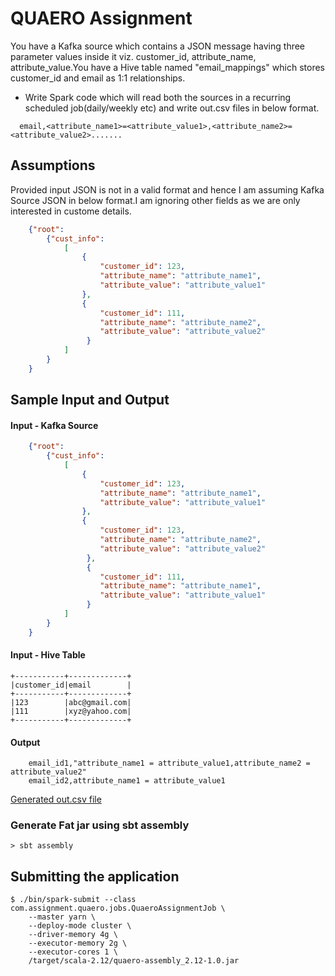 # QUAERO Assignment
You have a Kafka source which contains a JSON message having three parameter values inside it viz. customer_id, attribute_name, attribute_value.You have a Hive table named "email_mappings" which stores customer_id and email as 1:1 relationships.
-  Write Spark code which will read both the sources in a recurring scheduled job(daily/weekly etc) and write out.csv files in below format.
```
  email,<attribute_name1>=<attribute_value1>,<attribute_name2>=<attribute_value2>.......
```


## Assumptions

Provided input JSON is not in a valid format and hence I am assuming Kafka Source JSON in below format.I am ignoring other fields as we are only interested in custome details.

```json
    {"root":
        {"cust_info":
            [
                {
                    "customer_id": 123,
                    "attribute_name": "attribute_name1",
                    "attribute_value": "attribute_value1"
                },
                {
                    "customer_id": 111,
                    "attribute_name": "attribute_name2",
                    "attribute_value": "attribute_value2"
                 }
            ]
        }
    }
```

## Sample Input and Output

#### Input - Kafka Source

```json
    {"root":
        {"cust_info":
            [
                {
                    "customer_id": 123,
                    "attribute_name": "attribute_name1",
                    "attribute_value": "attribute_value1"
                },
                {
                    "customer_id": 123,
                    "attribute_name": "attribute_name2",
                    "attribute_value": "attribute_value2"
                 },
                 {
                    "customer_id": 111,
                    "attribute_name": "attribute_name1",
                    "attribute_value": "attribute_value1"
                 }
            ]
        }
    }
```

#### Input - Hive Table

```
+-----------+-------------+
|customer_id|email        |
+-----------+-------------+
|123        |abc@gmail.com|
|111        |xyz@yahoo.com|
+-----------+-------------+
```

#### Output

```
    email_id1,"attribute_name1 = attribute_value1,attribute_name2 = attribute_value2"
    email_id2,attribute_name1 = attribute_value1
```
[Generated out.csv file](https://github.com/Zapagol/Quaero/blob/master/out.csv/part-00000-25dbe607-b7ea-4968-9e3e-1035df5c8320-c000.csv)
### Generate Fat jar using sbt assembly

```
> sbt assembly
```
## Submitting the application

```
$ ./bin/spark-submit --class com.assignment.quaero.jobs.QuaeroAssignmentJob \
    --master yarn \
    --deploy-mode cluster \
    --driver-memory 4g \
    --executor-memory 2g \
    --executor-cores 1 \
    /target/scala-2.12/quaero-assembly_2.12-1.0.jar
```


